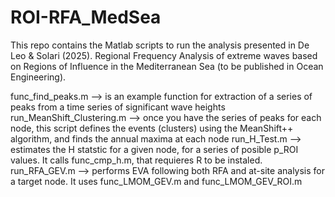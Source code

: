 # ROI-RFA_MedSea
This repo contains the Matlab scripts to run the analysis presented in De Leo &amp; Solari (2025). Regional Frequency Analysis of extreme waves based on Regions of Influence in the Mediterranean Sea (to be published in Ocean Engineering).

func_find_peaks.m --> is an example function for extraction of a series of peaks from a time series of significant wave heights
run_MeanShift_Clustering.m --> once you have the series of peaks for each node, this script defines the events (clusters) using the MeanShift++ algorithm, and finds the annual maxima at each node
run_H_Test.m --> estimates the H statstic for a given node, for a series of posible p_ROI values. It calls func_cmp_h.m, that requieres R to be instaled.
run_RFA_GEV.m --> performs EVA following both RFA and at-site analysis for a target node. It uses func_LMOM_GEV.m and func_LMOM_GEV_ROI.m

